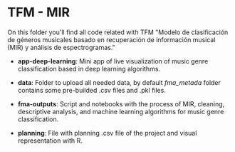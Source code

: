 ﻿# TFM - MIR

On this folder you'll find all code related with TFM "Modelo de clasificación de géneros musicales basado en recuperación de información musical (MIR) y análisis de espectrogramas."

*  __app-deep-learning__: Mini app of live visualization of music genre classification based in deep learning algorithms.

*  __data__: Folder to upload all needed data, by default _fma_metada_ folder contains some pre-builded .csv files and .pkl files.

*  __fma-outputs__: Script and notebooks with the process of MIR, cleaning, descriptive analysis, and machine learning algorithms for music
genre classification.

*  __planning__: File with planning .csv file of the project and visual representation with R.